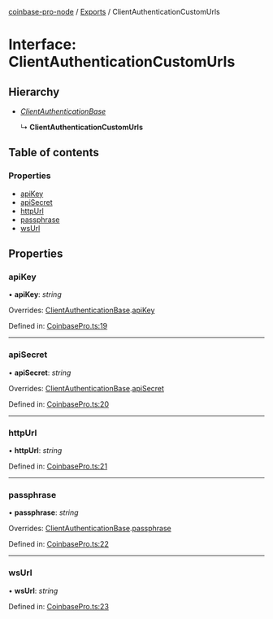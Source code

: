 [coinbase-pro-node](../README.md) / [Exports](../modules.md) / ClientAuthenticationCustomUrls

# Interface: ClientAuthenticationCustomUrls

## Hierarchy

- [_ClientAuthenticationBase_](clientauthenticationbase.md)

  ↳ **ClientAuthenticationCustomUrls**

## Table of contents

### Properties

- [apiKey](clientauthenticationcustomurls.md#apikey)
- [apiSecret](clientauthenticationcustomurls.md#apisecret)
- [httpUrl](clientauthenticationcustomurls.md#httpurl)
- [passphrase](clientauthenticationcustomurls.md#passphrase)
- [wsUrl](clientauthenticationcustomurls.md#wsurl)

## Properties

### apiKey

• **apiKey**: _string_

Overrides: [ClientAuthenticationBase](clientauthenticationbase.md).[apiKey](clientauthenticationbase.md#apikey)

Defined in: [CoinbasePro.ts:19](https://github.com/bennycode/coinbase-pro-node/blob/1018fbd/src/CoinbasePro.ts#L19)

---

### apiSecret

• **apiSecret**: _string_

Overrides: [ClientAuthenticationBase](clientauthenticationbase.md).[apiSecret](clientauthenticationbase.md#apisecret)

Defined in: [CoinbasePro.ts:20](https://github.com/bennycode/coinbase-pro-node/blob/1018fbd/src/CoinbasePro.ts#L20)

---

### httpUrl

• **httpUrl**: _string_

Defined in: [CoinbasePro.ts:21](https://github.com/bennycode/coinbase-pro-node/blob/1018fbd/src/CoinbasePro.ts#L21)

---

### passphrase

• **passphrase**: _string_

Overrides: [ClientAuthenticationBase](clientauthenticationbase.md).[passphrase](clientauthenticationbase.md#passphrase)

Defined in: [CoinbasePro.ts:22](https://github.com/bennycode/coinbase-pro-node/blob/1018fbd/src/CoinbasePro.ts#L22)

---

### wsUrl

• **wsUrl**: _string_

Defined in: [CoinbasePro.ts:23](https://github.com/bennycode/coinbase-pro-node/blob/1018fbd/src/CoinbasePro.ts#L23)
